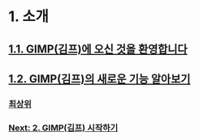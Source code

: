 # 1. 소개
## [1.1. GIMP(김프)에 오신 것을 환영합니다](./01-01-welcome-to-gimp.md)
## [1.2. GIMP(김프)의 새로운 기능 알아보기](./01-02-whats-new-in-gimp.md)

### [최상위](./00-home.md)
### [Next: 2. GIMP(김프) 시작하기](./02-00-fire-up-gimp.md)